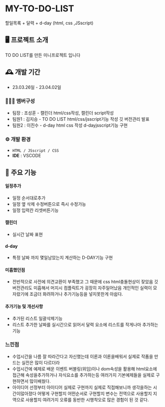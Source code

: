 # MY-TO-DO-LIST
할일목록 + 달력 + d-day (html, css ,JSscript)


## 🖥️ 프로젝트 소개
TO DO LIST를 만든 미니프로젝트 입니다
<br>

## 🕰️ 개발 기간
* 23.03.26일 - 23.04.02일

### 🧑‍🤝‍🧑 맴버구성
 - 팀장  : 조성훈 - 캘린더 html/css작성, 캘린더 script작성
 - 팀원1 : 김지승 - TO DO LIST html/css/jsscript기능 작성 깃 버전관리 발표
 - 팀원2 : 이진수 - d-day html css 작성 d-dayjsscript기능 구현


### ⚙️ 개발 환경
- `HTML / JSscript / CSS`
- **IDE** : VSCODE

## 📌 주요 기능
#### 일정추가
- 일정 순서대로추가
- 일정 옆 삭제 수정버튼으로 즉시 수정가능
- 일정 입력칸 리셋버튼기능

#### 캘린더
- 실시간 날짜 표현

#### d-day
- 특정 날짜 까지 몇일남았는지 계산하는 D-DAY기능 구현

#### 미흡했던점
- 전반적으로 사전에 의견교환이 부족했고 그 때문에 css html충돌현상이 잦았음 깃 버전관리도 미흡해서 머지시 컴플릭트가 굉장히 자주일어났음 개인적인 실력이 모자랐기에 조금더 화려하거나 추가기능등을 넣지못한게 아쉽다.
#### 추가기능 및 개선사항
- 추가된 리스트 일괄삭제기능
- 리스트 추가한 날짜를 실시간으로 읽어서 달력 요소에 리스트를 작게나마 추가하는 기능
### 느낀점
- 수업시간을 나름 잘 따라간다고 자신했는데 이론과 이론을배워서 실제로 작품을 만드는 실전은 많이 다르더라
- 수업시간에 예제로 배운 이벤트 버블링(위임)이나 dom속성을 활용해 html요소에 접근해 속성을추가하거나 자식요소를 추가하는등 여러가지 기본예제들을 실제로 구현하면서 많이배웠다.
- 아이디어 선정부터 아이디어 실제로 구현까지 실제로 직접해보니까 생각을하는 시간이많아졌다 어떻게 구현할지 어떤순서로 구현할지 변수는 전역으로 사용할지 지역으로 사용할지 여려가지 오류를 동반한 시행착오로 많은 경험이 된 것 같다.

